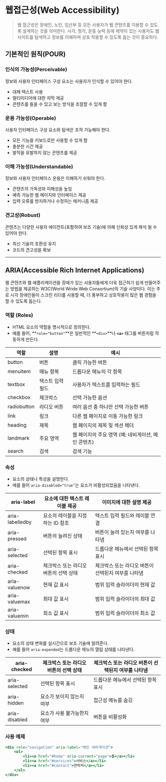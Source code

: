 # 웹접근성(Web Accessibility)

> 웹 접근성은 장애인, 노인, 임산부 등 모든 사용자가 웹 콘텐츠를 이용할 수 있도록 설계하는 것을 의미한다. 시각, 청각, 운동 능력 등에 제약이 있는 사용자도 웹 사이트를 탐색하고 정보를 이해하며 상호 작용할 수 있도록 돕는 것이 중요하다.

## 기본적인 원칙(POUR)

### 인식의 가능성(Perceivable)

정보와 사용자 인터페이스 구성 요소는 사용자가 인식할 수 있어야 한다.  

- 대체 텍스트 사용
- 멀티미디어에 대한 자막 제공
- 콘텐츠를 들을 수 있고 보는 방식을 조절할 수 있게 함

### 운용 가능성(Operable)

사용자 인터페이스 구성 요소와 탐색은 조작 가능해야 한다.

- 모든 기능을 키보드로만 사용할 수 있게 함
- 충분한 시간 제공
- 발작을 유발하지 않는 콘텐츠를 제공

### 이해 가능성(Understandable)

정보와 사용자 인터페이스 운용은 이해하기 쉬워야 한다.

- 콘텐츠의 가독성와 이해성을 높임
- 예측 가능한 웹 페이지와 인터페이스 제공
- 입력 오류를 방지하거나 수정하는 메커니즘 제공

### 견고성(Robust)

콘텐츠는 다양한 사용자 에이전트(포함하여 보조 기술)에 의해 신뢰성 있게 해석 될 수 있어야 한다.

- 최신 기술의 호환성 유지
- 코드의 견고성을 확보

---

## ARIA(Accessible Rich Internet Applications)

웹 콘텐츠와 웹 애플리케이션을 장애가 있는 사용자들에게 더욱 접근하기 쉽게 만들어주는 방법을 제공하는 W3C(World Wride Web Consortium)의 기술 사양이다. 이는 주로 시각 장애인들이 스크린 리더를 사용할 때, 더 풍부하고 상호작용이 많은 웹 경험을 할 수 있도록 돕는다.

### 역할 (Roles)

- HTML 요소의 역할을 명시적으로 정의한다.
- 예를 들어, **`role="button"`**은 일반적인 **`<div>`**나 **`<a>`** 태그를 버튼처럼 작동하게 만든다.

| 역할 | 설명 | 예시 |
| --- | --- | --- |
| button | 버튼 | 클릭 가능한 버튼 |
| menuitem | 메뉴 항목 | 드롭다운 메뉴의 각 항목 |
| textbox | 텍스트 입력 필드 | 사용자가 텍스트를 입력하는 필드 |
| checkbox | 체크박스 | 선택 가능한 옵션 |
| radiobutton | 라디오 버튼 | 여러 옵션 중 하나만 선택 가능한 버튼 |
| link | 링크 | 다른 웹 페이지로 이동 가능한 링크 |
| heading | 제목 | 웹 페이지의 제목 및 섹션 헤더 |
| landmark | 주요 영역 | 웹 페이지의 주요 영역 (예: 네비게이션, 메인 콘텐츠) |
| search | 검색 | 검색 기능 |

### 속성

- 요소의 상태나 특성을 설명한다.
- 예를 들어 `aria-disabled="true"`는 요소가 비활성되었음을 나타낸다.

| aria-label | 요소에 대한 텍스트 레이블 제공 | 이미지에 대한 설명 제공 |
| --- | --- | --- |
| aria-labelledby | 요소의 레이블을 지정하는 ID 참조 | 텍스트 입력 필드와 레이블 연결 |
| aria-pressed | 버튼의 눌려진 상태 | 버튼이 눌려 있는지 여부를 나타냄 |
| aria-selected | 선택된 항목 표시 | 드롭다운 메뉴에서 선택된 항목 표시 |
| aria-checked | 체크박스 또는 라디오 버튼의 선택 상태 | 체크박스 또는 라디오 버튼이 선택된지 여부를 나타냄 |
| aria-valuenow | 현재 값 표시 | 범위 입력 슬라이더의 현재 값 |
| aria-valuemax | 최대 값 표시 | 범위 입력 슬라이더의 최대 값 |
| aria-valuemin | 최소 값 표시 | 범위 입력 슬라이더의 최소 값 |

### 상태

- 요소의 상태 변화를 실시간으로 보조 기술에 알려준다.
- 예를 들어 `aria-expended`는 드롭다운 메뉴의 열림 상태를 나타낸다.

| aria-checked | 체크박스 또는 라디오 버튼의 선택 상태 | 체크박스 또는 라디오 버튼이 선택된지 여부를 나타냄 |
| --- | --- | --- |
| aria-selected | 선택된 항목 표시 | 드롭다운 메뉴에서 선택된 항목 표시 |
| aria-hidden | 요소가 보이지 않는지 여부 | 접근성 메뉴를 숨김 |
| aria-disabled | 요소가 사용 불가능한지 여부 | 버튼을 비활성화 |

### 사용 예제

```jsx
<div role="navigation" aria-label="메인 네비게이션">
    <ul>
        <li><a href="#home" aria-current="page">홈</a></li>
        <li><a href="#services">서비스</a></li>
        <li><a href="#contact">연락처</a></li>
    </ul>
</div>

```